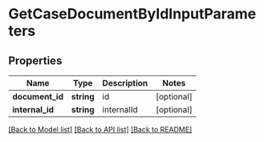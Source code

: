 # GetCaseDocumentByIdInputParameters

## Properties
Name | Type | Description | Notes
------------ | ------------- | ------------- | -------------
**document_id** | **string** | id | [optional] 
**internal_id** | **string** | internalId | [optional] 

[[Back to Model list]](../../README.md#documentation-for-models) [[Back to API list]](../../README.md#documentation-for-api-endpoints) [[Back to README]](../../README.md)

